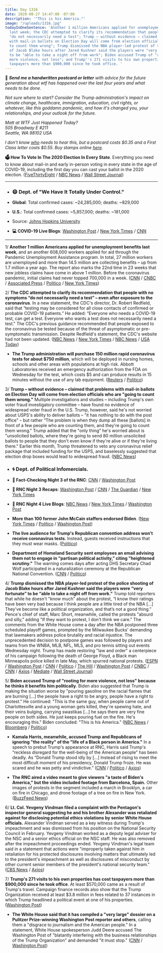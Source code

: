 ```yaml
---
title: Day 1316
date: 2020-08-27 14:47:00 -07:00
description: '"This is his America."'
image: "/uploads/1316.jpg"
todayInOneSentence: 'Another 1 million Americans applied for unemployment benefits
  last week; the CDC attempted to clarify its recommendation that people with no symptoms
  "do not necessarily need a test"; Trump – without evidence – claimed that problems
  with mail-in ballots on Election Day will come from election officials who are "going
  to count them wrong"; Trump dismissed the NBA player-led protest of the police shooting
  of Jacob Blake hours after Jared Kushner said the players were "very fortunate"
  to be "able to take a night off from work"; Biden accused Trump of "rooting for
  more violence, not less"; and Trump''s 271 visits to his own properties has cost
  taxpayers more than $900,000 since he took office. '
---
```


💌 ***Send me a handwritten postcard or letter** with advice for the future generation about wtf has happened over the last four years and what needs to be done.*

*Not sure where to start? Consider the Trump administration's impact on climate change, healthcare, immigration, education, civil rights, or whatever, like this goddamn pandemic, and how it's changed you, your relationships, and your outlook for the future.*

*Matt at WTF Just Happened Today?\
505 Broadway E #211\
Seattle, WA 98102 USA*

*I don't know [who](https://www.buzzfeednews.com/article/addybaird/postmaster-general-louis-dejoy-postcard-question) needs to hear this, but a postcard costs $0.35 and a First Class letter costs $0.55. Buy stamps online [here](https://store.usps.com/store/results/stamps/_/N-9y93lv).*

**🗳 How To Vote In The 2020 Election In Every State**. Everything you need to know about mail-in and early in-person voting in every state in the age of COVID-19, including the first day you can cast your ballot in the 2020 election. ([FiveThirtyEight](https://projects.fivethirtyeight.com/how-to-vote-2020/) / [NBC News](https://www.nbcnews.com/specials/plan-your-vote-state-by-state-guide-voting-by-mail-early-in-person-voting-election/index.html?cid=bc_npd_nn_ms_np-1_200816) / [Wall Street Journal](https://www.wsj.com/articles/how-to-vote-by-mail-in-every-state-11597840923))

---

* ### 😷 Dept. of "We Have It Totally Under Control."

* **Global**: Total confirmed cases: \~24,285,000; deaths: \~829,000

* **U.S.**: Total confirmed cases: \~5,857,000; deaths: \~181,000

* Source: [Johns Hopkins University](https://coronavirus.jhu.edu/map.html)

* **💻 COVID-19 Live Blogs**: [Washington Post](https://www.washingtonpost.com/nation/2020/08/27/coronavirus-covid-live-updates-us/) / [New York Times](https://www.nytimes.com/2020/08/27/world/covid-19-coronavirus.html) / [CNN](https://www.cnn.com/world/live-news/coronavirus-pandemic-08-27-20-intl/index.html)

---

1/ **Another 1 million Americans applied for unemployment benefits last week**, and an another 608,000 workers applied for aid through the Pandemic Unemployment Assistance program. In total, 27 million workers are unemployed and more than 14.5 million are collecting benefits – up from 1.7 million a year ago. The report also marks the 22nd time in 23 weeks that new jobless claims have come in above 1 million. Before the coronavirus pandemic, initial claims had never topped 700,000 in a week. ([CNN](https://www.cnn.com/2020/08/27/economy/unemployment-benefits-coronavirus/index.html) / [CNBC](https://www.cnbc.com/2020/08/27/weekly-jobless-claims.html) / [Associated Press](https://apnews.com/383eb8856eda415ed3a3b17894be035f) / [Politico](https://www.politico.com/news/2020/08/27/unemployment-claims-fell-slightly-403465) / [New York Times](https://www.nytimes.com/2020/08/27/business/economy/unemployment-claims.html))

2/ **The CDC attempted to clarify its recommendation that people with no symptoms “do not necessarily need a test” – even after exposure to the coronavirus**. In a new statement, the CDC's director, Dr. Robert Redfield, said that “testing may be considered for all close contacts of confirmed or probable COVID-19 patients.” He added: “Everyone who needs a COVID-19 test, can get a test. Everyone who wants a test does not necessarily need a test." The CDC's previous guidance recommended that people exposed to the coronavirus be tested because of the threat of asymptomatic or pre-symptomatic transmission. Despite Redfield's statement, the CDC's website had not been updated. ([NBC News](https://www.nbcnews.com/health/health-news/cdc-director-walks-back-testing-guidance-does-not-alter-recommendations-n1238428) / [New York Times](https://www.nytimes.com/2020/08/27/world/covid-19-coronavirus.html#link-94e300) / [NBC News](https://www.nbcnews.com/health/health-news/fauci-says-he-has-some-concern-about-change-covid-19-n1238208) / [USA Today](https://www.usatoday.com/story/news/health/2020/08/27/coronavirus-updates-california-cdc-testing-unemployment/5640833002/))

* **The Trump administration will purchase 150 million rapid coronavirus tests for about $750 million**, which will be deployed in nursing homes, schools and other areas with populations at high risk. Abbott Laboratories received an emergency authorization from the FDA on Wednesday for the test, which costs $5 and can produce results in 15 minutes without the use of any lab equipment. ([Reuters](https://www.reuters.com/article/us-health-coronavirus-usa-abbott/trump-administration-to-purchase-150-million-abbott-covid-19-tests-for-750-million-idUSKBN25N2NA) / [Politico](https://www.politico.com/news/2020/08/27/trump-rapid-coronavirus-tests-403602))

3/ **Trump – without evidence – claimed that problems with mail-in ballots on Election Day will come from election officials who are "going to count them wrong."** Multiple investigations and studies – including Trump's own voter fraud investigatory committee – have found no evidence of widespread voter fraud in the U.S. Trump, however, said he's not worried about USPS's ability to deliver ballots – "it has nothing to do with the post office" – but rather “The problem is when they dump all these \[ballots\] in front of a few people who are counting them, and they're going to count them wrong." Trump added that the "only thing" he's worried about is "unsolicited ballots, where they're going to send 80 million unsolicited ballots to people that they don't even know if they're alive or if they're living there." Earlier this month, Trump threatened to veto any coronavirus relief package that included funding for the USPS, and baselessly suggested that election drop boxes would lead to widespread fraud. ([NBC News](https://www.nbcnews.com/politics/2020-election/trump-says-election-workers-not-usps-could-lead-2020-miscount-n1238387))

* ### 🌀 Dept. of Political Infomercials.

* **🐘 Fact-Checking Night 3 of the RNC**: [CNN](https://www.cnn.com/2020/08/26/politics/republican-national-convention-third-night-fact-check/index.html) / [Washington Post](https://www.washingtonpost.com/politics/2020/08/27/fact-checking-third-night-2020-republican-national-convention/)

* **🐘 RNC Night 3 Recaps**: [Washington Post](https://www.washingtonpost.com/politics/2020/08/26/takeaways-republican-convention-night-3/) / [CNN](https://cnn.com/2020/08/27/politics/mike-pence-republican-convention-analysis/) / [The Guardian](https://www.theguardian.com/us-news/2020/aug/27/republican-convention-lies-trump-rnc) / [New York Times](https://www.nytimes.com/2020/08/27/us/politics/rnc-convention.html)

* **🐘 RNC Night 4 Live Blogs**: [NBC News](https://www.nbcnews.com/politics/2020-election/live-blog/2020-08-27-rnc-updates-n1238267) / [New York Times](https://www.nytimes.com/live/2020/08/27/us/rnc-convention-election) / [Washington Post](https://www.washingtonpost.com/elections/2020/08/27/republican-national-convention-live-updates/)

* **More than 100 former John McCain staffers endorsed Biden**. ([New York Times](https://www.nytimes.com/2020/08/27/us/politics/john-mccain-biden-trump.html) / [Politico](https://www.politico.com/newsletters/playbook/2020/08/27/new-more-than-100-bush-mccain-romney-alums-go-for-biden-490201) / [Washington Post](https://www.washingtonpost.com/opinions/2020/08/27/mark-salter-john-mccain-aides-endorse-biden))

* **The live audience for Trump's Republican convention address won't receive coronavirus tests**. Instead, guests received instructions that they must wear masks. ([Politico](https://www.politico.com/news/2020/08/27/trump-acceptance-speech-no-testing-403578))

* **Department of Homeland Security sent employees an email advising them not to engage in “partisan political activity,” citing "heightened scrutiny."** The warning comes days after acting DHS Secretary Chad Wolf participated in a naturalization ceremony at the Republican National Convention. ([CNN](https://www.cnn.com/2020/08/27/politics/dhs-hatch-act-rnc) / [Politico](https://www.politico.com/news/2020/08/27/dhs-chad-wolf-rnc-hatch-act-warning-403567))

4/ **Trump dismissed the NBA player-led protest of the police shooting of Jacob Blake hours after Jared Kushner said the players were “very fortunate” to be “able to take a night off from work.”** Trump told reporters that while he doesn't "know much" about the protest, “I know their ratings have been very bad because I think people are a little tired of the NBA \[...\] They’ve become like a political organization, and that’s not a good thing.” Pence's chief of staff, Marc Short, meanwhile, called the protests "absurd and silly," adding "If they want to protest, I don't think we care." The comments from the White House come a day after the NBA postponed three scheduled playoff games, prompted by the Milwaukee Bucks' demanding that lawmakers address police brutality and racial injustice. The unprecedented decision to postpone games was followed by players and teams from the WNBA, MLB, NFL, MLS, and pro tennis sitting out events Wednesday night. Trump has made restoring "law and order" a centerpiece of his campaign following the death of George Floyd, a Black man Minneapolis police killed in late May, which spurred national protests. ([ESPN](https://www.espn.com/nba/story/_/id/29752844/mike-pence-chief-calls-nba-protests-absurd-jared-kushner-says-reach-lebron-james) / [Washington Post](https://www.washingtonpost.com/sports/2020/08/27/jared-kushner-white-house-nba-protest/) / [CNN](https://www.cnn.com/2020/08/27/politics/marc-short-white-house-nba-boycott-cnntv/index.html) / [Politico](https://www.politico.com/news/2020/08/27/jared-kushner-white-house-democrats-racial-issues-403474) / [The Hill](https://thehill.com/homenews/administration/513915-kushner-nba-players-are-fortunate-to-have-wealth-to-take-night-off) / [Washington Post](https://www.washingtonpost.com/sports/2020/08/26/bucks-boycott-nba-playoff-game/) / [CNBC](https://www.cnbc.com/2020/08/27/jared-kushner-on-nba-protests-theyre-lucky-to-be-able-to-to-take-a-night-off-from-work.html) / [CNN](https://www.cnn.com/2020/08/27/politics/donald-trump-jacob-blake/index.html) / [Axios](https://www.axios.com/trump-nba-political-organization-jacob-blake-8f713190-bbb1-4a44-99b8-c5ea7537ce06.html) / [Mediate](https://www.mediaite.com/sports/jared-kushner-goes-after-nba-players-over-strike-theyre-very-fortunate-they-can-take-off-from-work-without-financial-consequences/) / [Wall Street Journal](https://www.wsj.com/articles/nba-players-will-end-boycott-and-resume-the-playoffs-11598550082?mod=hp_lead_pos7))

5/ **Biden accused Trump of "rooting for more violence, not less" because he thinks it benefits him politically**. Biden also suggested that Trump is making the situation worse by "pouring gasoline on the racial flames that are burning \[...\] the people have a right to be angry, people have a right to protest." He continued: "This is the same guy, when people came out of Charlottesville and a young woman gets killed, they're spewing hate, and their veins bulging, carrying swastikas \[...\] he says there are very fine people on both sides. He just keeps pouring fuel on the fire. He's encouraging this." Biden concluded: "This is his America." ([NBC News](https://www.nbcnews.com/politics/2020-election/biden-says-trump-rooting-more-violence-not-less-n1238496) / [Bloomberg](https://www.bloomberg.com/news/articles/2020-08-27/biden-says-trump-rooting-for-more-violence-to-help-re-election?srnd=premium&sref=MIBMEEoj) / [Politico](https://www.politico.com/news/2020/08/27/jared-kushner-white-house-democrats-racial-issues-403474))

* **Kamala Harris, meanwhile, accused Trump and Republicans of ignoring "the reality" of the "life of a Black person in America."** In a speech to prebut Trump's appearance at RNC, Harris said Trump's “reckless disregard for the well-being of the American people" has been deadly. As “Donald Trump stood idly by \[...\] Instead of rising to meet the most difficult moment of his presidency, Donald Trump froze. He was scared and he was petty and vindictive.” ([CNN](https://www.cnn.com/2020/08/27/politics/kamala-harris-speech/index.html) / [Politico](https://www.politico.com/news/2020/08/27/harris-attacks-trumps-incompetence-coronavirus-response-in-acceptance-speech-prebuttal-403770) / [Axios](https://www.axios.com/kamala-harris-rnc-rebuttal-c9391e5c-2cda-47ad-b350-e3908cee092d.html))

* **The RNC aired a video meant to give viewers "a taste of Biden's America," but the video included footage from Barcelona, Spain.** Other images of protests in the segment included a march in Brooklyn, a car on fire in Chicago, and drone footage of a tree on fire in New York. ([BuzzFeed News](https://www.buzzfeednews.com/article/janelytvynenko/rnc-protest-video-barcelona))

6/ **Lt. Col. Yevgeny Vindman filed a complaint with the Pentagon's inspector general suggesting he and his brother Alexander was retaliated against for disclosing potential ethics violations by senior White House officials.** Alexander Vindman served as a key witness during Trump's impeachment and was dismissed from his position on the National Security Council in February. Yevgeny Vindman worked as a deputy legal adviser for the NSC and a senior ethics official on the NSC staff. He was also removed after the impeachment proceedings ended. Yevgeny Vindman's legal team said in a statement that actions were "improperly taken against him in retaliation for his protected disclosures involving matters that ultimately led to the president's impeachment as well as disclosures of misconduct by other current senior members of the president's national security team." ([CBS News](https://www.cbsnews.com/news/yevgeny-vindman-whistleblower-complaint-retaliation-pentagon/) / [Axios](https://www.axios.com/yevgeny-vindman-retaliation-complaint-trump-b81fc300-9e86-41b8-ab73-08c6c72b57b5.html))

7/ **Trump's 271 visits to his own properties has cost taxpayers more than $900,000 since he took office**. At least $570,000 came as a result of Trump's travel. Campaign finance records also show that the Trump Organization received at least $3.8 million in fees related to 37 instances in which Trump headlined a political event at one of his properties. ([Washington Post](https://www.washingtonpost.com/politics/trump-company-secret-service-spending/2020/08/27/9331bd86-de36-11ea-8051-d5f887d73381_story.html))

* **The White House said that it has compiled a "very large" dossier on a Pulitzer Prize-winning Washington Post reporter and others**, calling them a "disgrace to journalism and the American people." In a statement, White House spokesperson Judd Deere accused The Washington Post of "blatantly interfering with the business relationships of the Trump Organization" and demanded "it must stop." ([CNN](https://www.cnn.com/2020/08/27/media/white-house-dossier-journalists/) / [Washington Post](https://www.washingtonpost.com/politics/trump-company-secret-service-spending/2020/08/27/9331bd86-de36-11ea-8051-d5f887d73381_story.html))